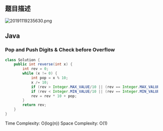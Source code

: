 ## 题目描述
![20191119235630.png](https://i.loli.net/2019/11/19/LcMu39dre6ntFAN.png)
## Java
### Pop and Push Digits & Check before Overflow
``` java
class Solution {
    public int reverse(int x) {
        int rev = 0;
        while (x != 0) {
            int pop = x % 10;
            x /= 10;
            if (rev > Integer.MAX_VALUE/10 || (rev == Integer.MAX_VALUE / 10 && pop > 7)) return 0;
            if (rev < Integer.MIN_VALUE/10 || (rev == Integer.MIN_VALUE / 10 && pop < -8)) return 0;
            rev = rev * 10 + pop;
        }
        return rev;
    }
}
```
Time Complexity: O(log(n))
Space Complexity: O(1)